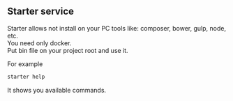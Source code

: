 ## Starter service

Starter allows not install on your PC tools like: composer, bower, gulp, node, etc.  
You need only docker.  
Put bin file on your project root and use it.  

For example
```bash
starter help
``` 
It shows you available commands.